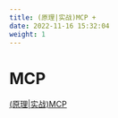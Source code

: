 ```yaml
---
title: (原理|实战)MCP + 
date: 2022-11-16 15:32:04
weight: 1  
---
```


<p></p>
<!-- more -->



# MCP
[(原理|实战)MCP](https://candied-skunk-1ca.notion.site/MCP-1b2bfe21108480209893f4e558473349?pvs=4)